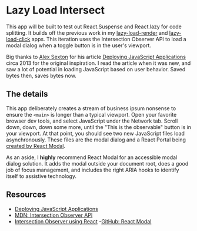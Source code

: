 # Lazy Load Intersect

This app will be built to test out React.Suspense and React.lazy for code splitting. It builds off the previous work in my [lazy-load-render](https://github.com/1Copenut/react-bytes/tree/main/lazy-load-render) and [lazy-load-click](https://github.com/1Copenut/react-bytes/tree/main/lazy-load-click) apps. This iteration uses the Intersection Observer API to load a modal dialog when a toggle button is in the user's viewport.

Big thanks to [Alex Sexton](https://twitter.com/SlexAxton) for his article [Deploying JavaScript Applications](https://alexsexton.com/blog/2013/03/deploying-javascript-applications/) circa 2013 for the original inspiration. I read the article when it was new, and saw a lot of potential in loading JavaScript based on user behavior. Saved bytes then, saves bytes now.

## The details

This app deliberately creates a stream of business ipsum nonsense to ensure the `<main>` is longer than a typical viewport. Open your favorite browser dev tools, and select JavaScript under the Network tab. Scroll down, down, down some more, until the "This is the observable" button is in your viewport. At that point, you should see two new JavaScript files load asynchronously. These files are the modal dialog and a React Portal being [created by React Modal](https://github.com/reactjs/react-modal).

As an aside, I <strong>highly</strong> recommend React Modal for an accessible modal dialog solution. It adds the modal outside your document root, does a good job of focus management, and includes the right ARIA hooks to identify itself to assistive technology.

## Resources

- [Deploying JavaScript Applications](https://alexsexton.com/blog/2013/03/deploying-javascript-applications/)
- [MDN: Intersection Observer API](zilla.org/en-US/docs/Web/API/Intersection_Observer_API)
- [Intersection Observer using React](https://dev.to/producthackers/intersection-observer-using-react-49ko) -[GitHub: React Modal](https://github.com/reactjs/react-modal)
